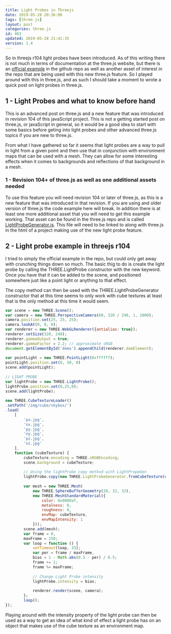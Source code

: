 ```yaml
---
title: Light Probes in Threejs
date: 2019-05-28 20:36:00
tags: [three.js]
layout: post
categories: three.js
id: 463
updated: 2019-05-28 21:41:35
version: 1.4
---
```


So in threejs r104 light probes have been introduced. As of this writing there is not much in terms of documentation at the three.js website, but there is an [official example](https://github.com/mrdoob/three.js/blob/master/examples/webgl_lightprobe.html) in the github repo as well as another asset of interest in the repo that are being used with this new three.js feature. So I played around with this in three.js, and as such I should take a moment to wrote a quick post on light probes in three.js.

<!-- more -->

## 1 - Light Probes and what to know before hand

This is an advanced post on three.js and a new feature that was introduced in revision 104 of this javaScript project. This is not a getting started post on three.js, or javaScript in general, so it would be a good idea to start with some basics before geting into light probes and other advanced three.js topics if you are new to three.js.

From what I have gathered so far it seems that light probes are a way to pull in light from a given point and then use that in conjunction with environment maps that can be used with a mesh. They can allow for some interesting effects when it comes to backgrounds and reflections of that background in a mesh.

### 1 - Revision 104+ of three.js as well as one additional assets needed

To use this feature you will need revision 104 or later of three.js, as this is a new feature that was introduced in that revision. If you are using and older version of three.js the code example here will break. In addition there is at least one more additional asset that you will need to get this example working. That asset can be found in the three.js repo and is called [LightProbeGenerator.js](https://github.com/mrdoob/three.js/blob/master/examples/js/lights/LightProbeGenerator.js). This file will need to be linked to along with three.js in the html of a project making use of the new light probe feature.

## 2 - Light probe example in threejs r104

I tried to simply the official example in the repo, but could only get away with crunching things down so much. The basic thig to do is create the light probe by calling the THREE.LightProbe constructor with the new keyword. Once you have that it can be added to the scene, and positioned somewhere just like a point light or anything to that effect.

The copy method can then be used with the THREE.LightProbeGenerator constructor that at this time seems to only work with cube textures at least that is the only method at this time it would seem.

```js
var scene = new THREE.Scene();
var camera = new THREE.PerspectiveCamera(60, 320 / 240, 1, 1000);
camera.position.set(25, 25, 25);
camera.lookAt(0, 0, 0);
var renderer = new THREE.WebGLRenderer({antialias: true});
renderer.setSize(320, 240);
renderer.gammaOutput = true;
renderer.gammaFactor = 2.2; // approximate sRGB
document.getElementById('demo').appendChild(renderer.domElement);
 
var pointLight = new THREE.PointLight(0xffffff);
pointLight.position.set(0, 50, 0)
scene.add(pointLight);
 
// LIGHT PROBE
var lightProbe = new THREE.LightProbe();
lightProbe.position.set(0,25,0);
scene.add(lightProbe);
 
new THREE.CubeTextureLoader()
.setPath('/img/cube/skybox/')
.load(
    [
        'px.jpg',
        'nx.jpg',
        'py.jpg',
        'ny.jpg',
        'pz.jpg',
        'nz.jpg'
    ],
    function (cubeTexture) {
        cubeTexture.encoding = THREE.sRGBEncoding;
        scene.background = cubeTexture;
 
        // Using the lightProbe copy method with LightPropeGen
        lightProbe.copy(new THREE.LightProbeGenerator.fromCubeTexture(cubeTexture));
 
        var mesh = new THREE.Mesh(
            new THREE.SphereBufferGeometry(20, 32, 32),
            new THREE.MeshStandardMaterial({
                color: 0x0000af,
                metalness: 0,
                roughness: 0,
                envMap: cubeTexture,
                envMapIntensity: 1
            }));
        scene.add(mesh);
        var frame = 0,
        maxFrame = 250;
        var loop = function () {
            setTimeout(loop, 33);
            var per = frame / maxFrame,
            bias = 1 - Math.abs(0.5 - per) / 0.5;
            frame += 1;
            frame %= maxFrame;
 
            // Change Light Probe intensity
            lightProbe.intensity = bias;
 
            renderer.render(scene, camera);
        };
        loop();
});
```

Playing around with the intensity property of the light probe can then be used as a way to get an idea of what kind of effect a light probe has on an object that makes use of the cube texture as an environment map.
